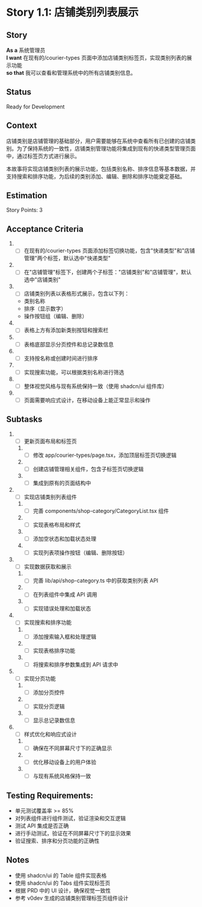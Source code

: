 # Story 1.1: 店铺类别列表展示

## Story

**As a** 系统管理员  
**I want** 在现有的/courier-types 页面中添加店铺类别标签页，实现类别列表的展示功能  
**so that** 我可以查看和管理系统中的所有店铺类别信息。

## Status

Ready for Development

## Context

店铺类别是店铺管理的基础部分，用户需要能够在系统中查看所有已创建的店铺类别。为了保持系统的一致性，店铺类别管理功能将集成到现有的快递类型管理页面中，通过标签页方式进行展示。

本故事将实现店铺类别列表的展示功能，包括类别名称、排序信息等基本数据，并支持搜索和排序功能，为后续的类别添加、编辑、删除和排序功能奠定基础。

## Estimation

Story Points: 3

## Acceptance Criteria

1. - [ ] 在现有的/courier-types 页面添加标签切换功能，包含"快递类型"和"店铺管理"两个标签，默认选中"快递类型"
2. - [ ] 在"店铺管理"标签下，创建两个子标签："店铺类别"和"店铺管理"，默认选中"店铺类别"
3. - [ ] 店铺类别列表以表格形式展示，包含以下列：
   - 类别名称
   - 排序（显示数字）
   - 操作按钮组（编辑、删除）
4. - [ ] 表格上方有添加新类别按钮和搜索栏
5. - [ ] 表格底部显示分页控件和总记录数信息
6. - [ ] 支持按名称或创建时间进行排序
7. - [ ] 实现搜索功能，可以根据类别名称进行筛选
8. - [ ] 整体视觉风格与现有系统保持一致（使用 shadcn/ui 组件库）
9. - [ ] 页面需要响应式设计，在移动设备上能正常显示和操作

## Subtasks

1. - [ ] 更新页面布局和标签页
   1. - [ ] 修改 app/courier-types/page.tsx，添加顶层标签页切换逻辑
   2. - [ ] 创建店铺管理相关组件，包含子标签页切换逻辑
   3. - [ ] 集成到原有的页面结构中
2. - [ ] 实现店铺类别列表组件
   1. - [ ] 完善 components/shop-category/CategoryList.tsx 组件
   2. - [ ] 实现表格布局和样式
   3. - [ ] 添加空状态和加载状态处理
   4. - [ ] 实现列表项操作按钮（编辑、删除按钮）
3. - [ ] 实现数据获取和展示
   1. - [ ] 完善 lib/api/shop-category.ts 中的获取类别列表 API
   2. - [ ] 在列表组件中集成 API 调用
   3. - [ ] 实现错误处理和加载状态
4. - [ ] 实现搜索和排序功能
   1. - [ ] 添加搜索输入框和处理逻辑
   2. - [ ] 实现表格排序功能
   3. - [ ] 将搜索和排序参数集成到 API 请求中
5. - [ ] 实现分页功能
   1. - [ ] 添加分页控件
   2. - [ ] 实现分页逻辑
   3. - [ ] 显示总记录数信息
6. - [ ] 样式优化和响应式设计
   1. - [ ] 确保在不同屏幕尺寸下的正确显示
   2. - [ ] 优化移动设备上的用户体验
   3. - [ ] 与现有系统风格保持一致

## Testing Requirements:

- 单元测试覆盖率 >= 85%
- 对列表组件进行组件测试，验证渲染和交互逻辑
- 测试 API 集成是否正确
- 进行手动测试，验证在不同屏幕尺寸下的显示效果
- 验证搜索、排序和分页功能的正确性

## Notes

- 使用 shadcn/ui 的 Table 组件实现表格
- 使用 shadcn/ui 的 Tabs 组件实现标签页
- 根据 PRD 中的 UI 设计，确保视觉一致性
- 参考 v0dev 生成的店铺类别管理标签页组件设计
